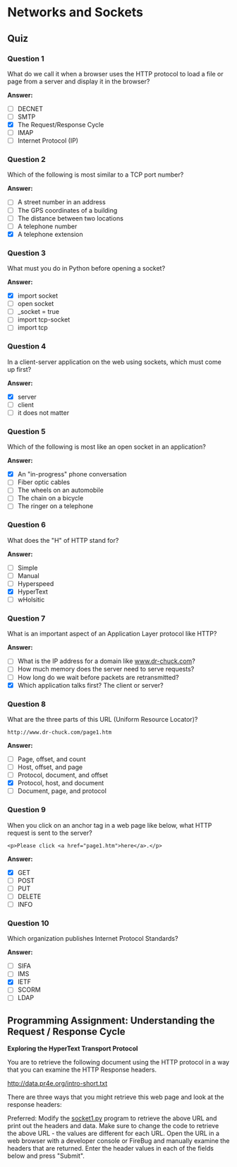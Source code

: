 # Networks and Sockets

## Quiz

### Question 1

What do we call it when a browser uses the HTTP protocol to load a file or page from a server and display it in the browser?

**Answer:**

- [ ] DECNET
- [ ] SMTP
- [x] The Request/Response Cycle
- [ ] IMAP
- [ ] Internet Protocol (IP)

### Question 2

Which of the following is most similar to a TCP port number?

**Answer:**

- [ ] A street number in an address
- [ ] The GPS coordinates of a building
- [ ] The distance between two locations
- [ ] A telephone number
- [x] A telephone extension

### Question 3

What must you do in Python before opening a socket?

**Answer:**

- [x] import socket
- [ ] open socket
- [ ] \_socket = true
- [ ] import tcp-socket
- [ ] import tcp

### Question 4

In a client-server application on the web using sockets, which must come up first?

**Answer:**

- [x] server
- [ ] client
- [ ] it does not matter

### Question 5

Which of the following is most like an open socket in an application?

**Answer:**

- [x] An "in-progress" phone conversation
- [ ] Fiber optic cables
- [ ] The wheels on an automobile
- [ ] The chain on a bicycle
- [ ] The ringer on a telephone

### Question 6

What does the "H" of HTTP stand for?

**Answer:**

- [ ] Simple
- [ ] Manual
- [ ] Hyperspeed
- [x] HyperText
- [ ] wHolsitic

### Question 7

What is an important aspect of an Application Layer protocol like HTTP?

**Answer:**

- [ ] What is the IP address for a domain like www.dr-chuck.com?
- [ ] How much memory does the server need to serve requests?
- [ ] How long do we wait before packets are retransmitted?
- [x] Which application talks first?  The client or server?

### Question 8

What are the three parts of this URL (Uniform Resource Locator)?

```
http://www.dr-chuck.com/page1.htm
```

**Answer:**

- [ ] Page, offset, and count
- [ ] Host, offset, and page
- [ ] Protocol, document, and offset
- [x] Protocol, host, and document
- [ ] Document, page, and protocol

### Question 9

When you click on an anchor tag in a web page like below, what HTTP request is sent to the server?

```
<p>Please click <a href="page1.htm">here</a>.</p>
```

**Answer:**

- [x] GET
- [ ] POST
- [ ] PUT
- [ ] DELETE
- [ ] INFO

### Question 10

Which organization publishes Internet Protocol Standards?

**Answer:**

- [ ] SIFA
- [ ] IMS
- [x] IETF
- [ ] SCORM
- [ ] LDAP

## Programming Assignment: Understanding the Request / Response Cycle

**Exploring the HyperText Transport Protocol**

You are to retrieve the following document using the HTTP protocol in a way that you can examine the HTTP Response headers.

http://data.pr4e.org/intro-short.txt

There are three ways that you might retrieve this web page and look at the response headers:

Preferred: Modify the [socket1.py](https://www.py4e.com/code3/socket1.py?PHPSESSID=43c2e1eb240e0ad8e0c09f7125f07e05) program to retrieve the above URL and print out the headers and data. Make sure to change the code to retrieve the above URL - the values are different for each URL.
Open the URL in a web browser with a developer console or FireBug and manually examine the headers that are returned.
Enter the header values in each of the fields below and press "Submit".